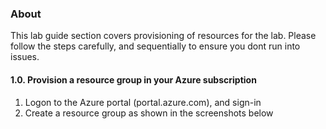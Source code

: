 ### About
This lab guide section covers provisioning of resources for the lab.  Please follow the steps carefully, and sequentially to ensure you dont run into issues.

#### 1.0. Provision a resource group in your Azure subscription
1. Logon to the Azure portal (portal.azure.com), and sign-in<br>
2. Create a resource group as shown in the screenshots below<br>


